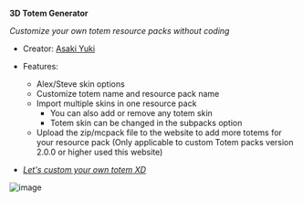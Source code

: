 **3D Totem Generator**

_Customize your own totem resource packs without coding_
+ Creator: [Asaki Yuki](https://www.youtube.com/@asakizuki)

- Features:
  + Alex/Steve skin options
  + Customize totem name and resource pack name
  + Import multiple skins in one resource pack
    + You can also add or remove any totem skin
    + Totem skin can be changed in the subpacks option
  + Upload the zip/mcpack file to the website to add more totems for your resource pack (Only applicable to custom Totem packs version 2.0.0 or higher used this website)
  
- [_Let's custom your own totem XD_](https://asakiyuki.github.io/3d-totem-generator/)

![image](https://github.com/asakiyuki/3d-totem-generator/assets/108646953/700f1f64-7695-4241-986c-d636c3b7d662)
